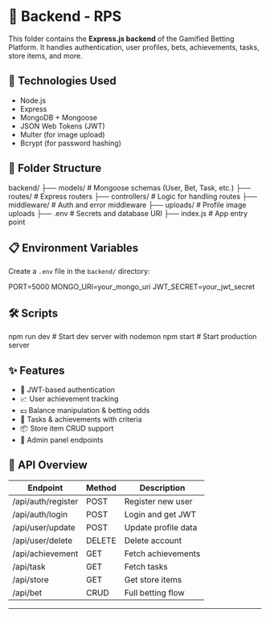 # 🧠 Backend - RPS

This folder contains the **Express.js backend** of the Gamified Betting Platform. It handles authentication, user profiles, bets, achievements, tasks, store items, and more.

## 🚀 Technologies Used

- Node.js
- Express
- MongoDB + Mongoose
- JSON Web Tokens (JWT)
- Multer (for image upload)
- Bcrypt (for password hashing)

## 📂 Folder Structure

backend/
├── models/            # Mongoose schemas (User, Bet, Task, etc.)
├── routes/            # Express routers
├── controllers/       # Logic for handling routes
├── middleware/        # Auth and error middleware
├── uploads/           # Profile image uploads
├── .env               # Secrets and database URI
├── index.js          # App entry point

## 📋 Environment Variables

Create a `.env` file in the `backend/` directory:

PORT=5000
MONGO_URI=your_mongo_uri
JWT_SECRET=your_jwt_secret

## 🛠️ Scripts

npm run dev        # Start dev server with nodemon
npm start          # Start production server

## ✨ Features

- 🔐 JWT-based authentication
- 📈 User achievement tracking
- 💵 Balance manipulation & betting odds
- 🎯 Tasks & achievements with criteria
- 📦 Store item CRUD support
- 👮 Admin panel endpoints

## 🔌 API Overview

| Endpoint              | Method | Description               |
|----------------------|--------|---------------------------|
| /api/auth/register   | POST   | Register new user         |
| /api/auth/login      | POST   | Login and get JWT         |
| /api/user/update     | POST   | Update profile data       |
| /api/user/delete     | DELETE | Delete account            |
| /api/achievement     | GET    | Fetch achievements        |
| /api/task            | GET    | Fetch tasks               |
| /api/store           | GET    | Get store items           |
| /api/bet             | CRUD   | Full betting flow         |

---